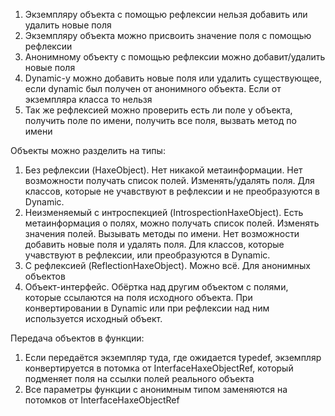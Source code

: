 1. Экземпляру объекта с помощью рефлексии нельзя добавить или удалить новые поля
2. Экземпляру объекта можно присвоить значение поля с помощью рефлексии
3. Анонимному объекту с помощью рефлексии можно добавит/удалить новые поля
4. Dynamic-у можно добавить новые поля или удалить существующее, если dynamic был получен от анонимного объекта.
Если от экземпляра класса то нельзя
5. Так же рефлексией можно проверить есть ли поле у объекта, получить поле по имени, получить все поля, вызвать метод по имени

Объекты можно разделить на типы:
1. Без рефлексии (HaxeObject). Нет никакой метаинформации. Нет возможности получать список полей. Изменять/удалять поля.
Для классов, которые не учавствуют в рефлексии и не преобразуются в Dynamic.
2. Неизменяемый с интроспекцией (IntrospectionHaxeObject). Есть метаинформация о полях, можно получать список полей. Изменять значения полей. Вызывать методы по имени. Нет возможности добавить новые поля и удалять поля.
Для классов, которые учавствуют в рефлексии, или преобразуются в Dynamic.
3. С рефлексией (ReflectionHaxeObject). Можно всё.
Для анонимных объектов
4. Объект-интерфейс. Обёртка над другим объектом с полями, которые ссылаются на поля исходного объекта.
При конвертировании в Dynamic или при рефлексии над ним используется исходный объект.

Передача объектов в функции:
1. Если передаётся экземпляр туда, где ожидается typedef, экземпляр конвертируется в потомка от InterfaceHaxeObjectRef, который подменяет поля на ссылки полей реального объекта
2. Все параметры функции с анонимным типом заменяются на потомков от InterfaceHaxeObjectRef